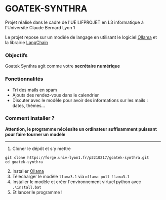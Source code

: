 # GOATEK-SYNTHRA

Projet réalisé dans le cadre de l'UE LIFPROJET en L3 informatique à l'Université Claude Bernard Lyon 1

Le projet repose sur un modèle de langage en utilisant le logiciel [Ollama](https://ollama.com/) et la librairie [LangChain](https://www.langchain.com/)

### Objectifs

Goatek Synthra agit comme votre **secrétaire numérique**

### Fonctionnalités
- Tri des mails en spam
- Ajouts des rendez-vous dans le calendrier
- Discuter avec le modèle pour avoir des informations sur les mails : dates, thèmes...

### Comment installer ?

**Attention, le programme nécéssite un ordinateur suffisamment puissant pour faire tourner un modèle**

***

1) Cloner le dépôt et s'y mettre 

```shell
git clone https://forge.univ-lyon1.fr/p2210217/goatek-synthra.git
cd goatek-synthra
```

2) Installer [Ollama](https://ollama.com/download/)
3) Télécharger le modèle `llama3.1` via `ollama pull llama3.1`
8) Installer le modèle et créer l'environnement virtuel python avec `.\install.bat`
9) Et lancer le programme !
